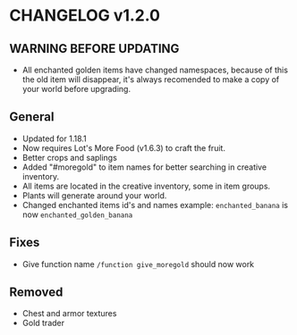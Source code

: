 # CHANGELOG v1.2.0
## WARNING BEFORE UPDATING
- All enchanted golden items have changed namespaces, because of this the old item will disappear, it's always recomended to make a copy of your world before upgrading.
## General
- Updated for 1.18.1
- Now requires Lot's More Food (v1.6.3) to craft the fruit. 
- Better crops and saplings
- Added "#moregold" to item names for better searching in creative inventory.
- All items are located in the creative inventory, some in item groups.
- Plants will generate around your world.
- Changed enchanted items id's and names example: `enchanted_banana` is now `enchanted_golden_banana`
## Fixes
- Give function name `/function give_moregold` should now work
## Removed
- Chest and armor textures
- Gold trader

